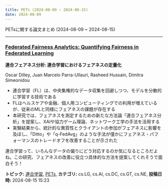 ```yaml
---
title: PETs (2024-08-09 ~ 2024-08-15)
date: 2024-08-09
---
```


PETsに関する論文まとめ (2024-08-09 ~ 2024-08-15)


- - -

### [Federated Fairness Analytics: Quantifying Fairness in Federated Learning](http://arxiv.org/abs/2408.08214)

**連合フェアネス分析: 連合学習におけるフェアネスの定量化**

Oscar Dilley, Juan Marcelo Parra-Ullauri, Rasheed Hussain, Dimitra Simeonidou

- 連合学習（FL）は、中央集権的なデータ収集を回避しつつ、モデルを分散的に学習する技術である
- FLはヘルスケアや金融、個人用コンピューティングでの利用が増えているが、従来のMLと同様にフェアネスの課題が存在する
- 本研究では、フェアネスを測定するための新たな方法論「連合フェアネス分析」を提案し、XAIや協力ゲーム理論、ネットワーク工学の手法を活用する
- 実験結果から、統計的な異質性とクライアントの参加がフェアネスに影響を及ぼし、「Ditto」や「q-FedAvg」のような手法が僅かにフェアネス・パフォーマンスのトレードオフを改善することが示された

連合学習って、いろんなデータの偏りにどう対応するのか気になるところだよね。この研究、フェアネスの改善に役立つ具体的な方法を提案してくれそうで面白そう！



**トピック:** [連合学習](../../fl), [PETs](../../pets), **カテゴリ:** cs.LG, cs.AI, cs.DC, cs.GT, cs.NE, **投稿日時:** 2024-08-15 15:23
